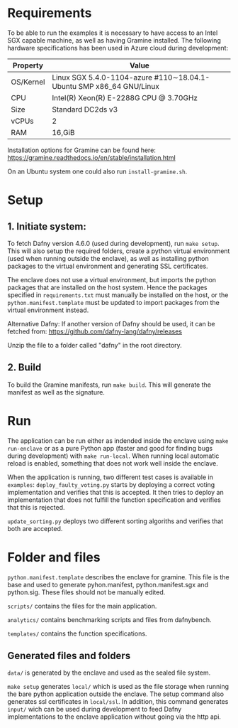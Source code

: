 # Requirements
To be able to run the examples it is necessary to have access to an Intel SGX capable machine, as well as having Gramine installed. The following hardware specifications has been used in Azure cloud during development:

|Property  |Value|
|----------|-----|
|OS/Kernel | Linux SGX 5.4.0-1104-azure \#110$\sim$18.04.1-Ubuntu SMP x86\_64 GNU/Linux |
|CPU | Intel(R) Xeon(R) E-2288G CPU @ 3.70GHz |
|Size | Standard DC2ds v3 |
|vCPUs | 2 |
|RAM | 16\,GiB|

Installation options for Gramine can be found here: https://gramine.readthedocs.io/en/stable/installation.html

On an Ubuntu system one could also run ``install-gramine.sh``.

# Setup
## 1. Initiate system:
To fetch Dafny version 4.6.0 (used during development), run ``make setup``. This will also setup the required folders, create a python virtual environment (used when running outside the enclave), as well as installing python packages to the virtual environment and generating SSL certificates.

The enclave does not use a virtual environment, but imports the python packages that are installed on the host system. Hence the packages specified in ``requirements.txt`` must manually be installed on the host, or the ``python.manifest.template`` must be updated to import packages from the virtual environment instead.

Alternative Dafny:
If another version of Dafny should be used, it can be fetched from: https://github.com/dafny-lang/dafny/releases

Unzip the file to a folder called "dafny" in the root directory.

## 2. Build
To build the Gramine manifests, run ``make build``. This will generate the manifest as well as the signature.

# Run
The application can be run either as indended inside the enclave using ``make run-enclave`` or as a pure Python app (faster and good for finding bugs during development) with ``make run-local``. When running local automatic reload is enabled, something that does not work well inside the enclave.

When the application is running, two different test cases is available in ``examples``:
``deploy_faulty_voting.py`` starts by deploying a correct voting implementation and verifies that this is accepted. It then tries to deploy an implementation that does not fulfill the function specification and verifies that this is rejected.

``update_sorting.py`` deploys two different sorting algoriths and verifies that both are accepted.

# Folder and files
``python.manifest.template`` describes the enclave for gramine.
This file is the base and used to generate pyhon.manifest, python.manifest.sgx and python.sig. These files should not be manually edited.

``scripts/`` contains the files for the main application.

``analytics/`` contains benchmarking scripts and files from dafnybench.

``templates/`` contains the function specifications.

## Generated files and folders
``data/`` is generated by the enclave and used as the sealed file system.

``make setup`` generates ``local/`` which is used as the file storage when running the bare python application outside the enclave. The setup command also generates ssl certificates in ``local/ssl``.
In addition, this command generates ``input/`` wich can be used during development to feed Dafny implementations to the enclave application without going via the http api.